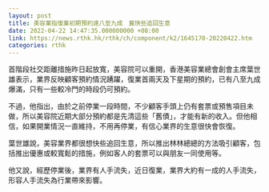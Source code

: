 ```yaml
---
layout: post
title: 美容業指復業初期預約達八至九成　冀快些追回生意
date: 2022-04-22 14:47:35.000000000 +08:00
link: https://news.rthk.hk/rthk/ch/component/k2/1645170-20220422.htm
categories: rthk
---
```


首階段社交距離措施昨日起放寬，美容院可以重開，香港美容業總會創會主席葉世雄表示，業界反映顧客預約情況踴躍，復業首兩天及下星期的預約，已有八至九成爆滿，只有一些較冷門的時段仍可預約。

不過，他指出，由於之前停業一段時間，不少顧客手頭上仍有套票或預售項目未做，所以美容院近期大部分預約都是先清這些「舊債」，才能有新的收入。但他相信，如果開業情況一直維持，不用再停業，有信心業界的生意很快會恢復。

葉世雄說，美容業界都很想快些追回生意，所以推出林林總總的方法吸引顧客，包括推出優惠或較寬鬆的措施，例如客人的套票可以與朋友一同使用等。

他又說，經歷停業後，業界有人手流失，近日復業，業界大約有一成的人手流失，形容人手流失為行業帶來影響。
